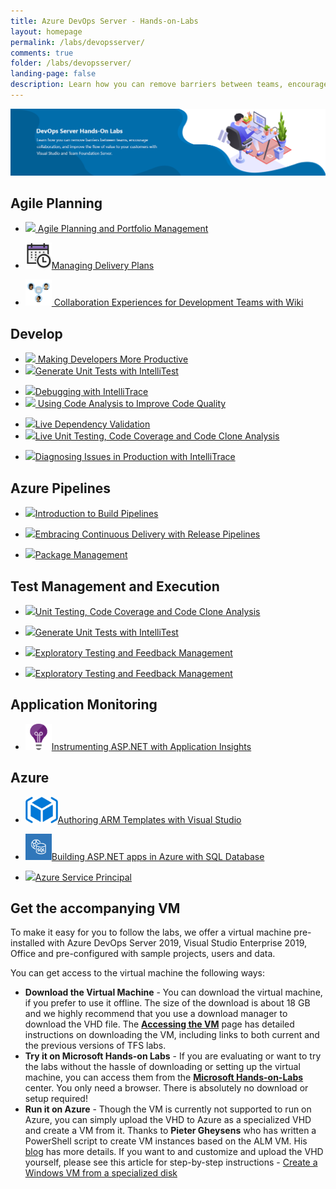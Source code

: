 ```yaml
---
title: Azure DevOps Server - Hands-on-Labs 
layout: homepage
permalink: /labs/devopsserver/
comments: true
folder: /labs/devopsserver/
landing-page: false
description: Learn how you can remove barriers between teams, encourage collaboration, and improve the flow of value to your customers with Visual Studio and Azure DevOps Server
---
```

            
            
<div class="container-fluid">
        <div class="row">
            <div class="col-sm-12 px-0">
            <img src="/images/banner-for-devops-server.png" alt="DevOps Server hands on labs" class="img-fluid">
            </div> 
        </div>
        </div>
       
<div class="container">
<div class="row">
                        <div class="col-sm-12" style="margin-top:10px;">				                     
                                <h2 class="border-0 fon-normal">Agile Planning</h2>
                                <div class="row equal-height-columns">
                                    <div class="col-md-3 col-sm-6 col-xs-12 p-l-r-override">
                                        <div class="bg-color-white equal-height-column">
                                            <ul class="p-l-5px">
                                                <li class="osslist"> <img src="/images/azureboards.png" height="42"
                                                        class="icon-bor-p-m" /><a href="/labs/devopsserver/agile/" class="fon-size-13"> Agile Planning and Portfolio Management </a></li>
                                            </ul>
                                        </div>
                                    </div>                                    
                                    <div class="col-md-3 col-sm-6 col-xs-12 p-l-r-override">
                                        <div class="bg-color-white equal-height-column">
                                            <ul class="p-l-5px">
                                                <li class="osslist"> <img src="/images/deliveryplans2.png" height="42"
                                                        class="icon-bor-p-m" /><a href="/labs/devopsserver/deliveryplans/" class="fon-size-13">Managing
                                                        Delivery Plans</a></li>
                                            </ul>
                                        </div>
                                    </div>
                                         <div class="col-md-3 col-sm-6 col-xs-12 p-l-r-override">
                                        <div class="bg-color-white equal-height-column">
                                            <ul class="p-l-5px">
                                                <li class="osslist"> <img src="/images/wiki2.png" height="42"
                                                        class="icon-bor-p-m" /><a href="/labs/devopsserver/wiki/" class="fon-size-13"> Collaboration Experiences for Development Teams with Wiki </a></li>
                                            </ul>
                                        </div>
                                    </div> 
                                </div>
                            </div>
                            <div class="col-sm-12">
                                <h2 class="border-0 fon-normal">Develop</h2>
                                <div class="row equal-height-columns">
                                    <div class="col-md-3 col-sm-6 col-xs-12 p-l-r-override">
                                        <div class="bg-color-white equal-height-column">
                                            <ul class="p-l-5px"> 
                                            <li class="osslist"> <img src="/images/vside.png" height="42" class="icon-bor-p-m" /><a
                                                        href="/labs/devopsserver/vsproductivity/" class="fon-size-13"> Making
                                                        Developers More Productive</a> </li>
                                            <li class="osslist"> <img src="/images/azuretestplans.png" height="42"                                                class="icon-bor-p-m" /><a href="/labs/devopsserver/intellitest/" class="fon-size-13">Generate
                                                        Unit Tests with IntelliTest</a> </li>  
                                            </ul>
                                        </div>
                                    </div>
                                    <div class="col-md-3 col-sm-6 col-xs-12 p-l-r-override">
                                        <div class="bg-color-white equal-height-column">
                                            <ul class="p-l-5px">
                                                <li class="osslist"> <img src="/images/vside.png" height="42" class="icon-bor-p-m" /><a
                                                        href="/labs/devopsserver/debugging/" class="fon-size-13">Debugging with
                                                        IntelliTrace </a> </li>
                                                        <li class="osslist"> <img src="/images/vside.png" height="42" class="icon-bor-p-m" /><a
                                                        href="/labs/devopsserver/codeanalysis/" class="fon-size-13"> Using Code
                                                        Analysis to Improve Code Quality</a> </li>                                                                                              
                                            </ul>
                                        </div>
                                    </div>
                                    <div class="col-md-3 col-sm-6 col-xs-12 p-l-r-override">
                                        <div class="bg-color-white equal-height-column">
                                            <ul class="p-l-5px">                                                
                                                <li class="osslist"> <img src="/images/validation.png" height="42"
                                                        class="icon-bor-p-m" /><a href="/labs/devopsserver/livedependencyvalidation/" class="fon-size-13">Live
                                                        Dependency Validation</a> </li>
                                                        <li class="osslist"> <img src="/images/azuretestplans.png" height="42"
                                                        class="icon-bor-p-m" /><a href="/labs/devopsserver/liveunittesting/"
                                                        class="fon-size-13">Live Unit Testing, Code Coverage and Code
                                                        Clone Analysis</a> </li>                                                   
                                            </ul>
                                        </div>
                                    </div>
                                    <div class="col-md-3 col-sm-6 col-xs-12 p-l-r-override">
                                        <div class="bg-color-white equal-height-column">
                                            <ul class="p-l-5px">
                                                <li class="osslist"> <img src="/images/vside.png" height="42" class="icon-bor-p-m" /><a
                                                        href="/labs/devopsserver/intellitrace/" class="fon-size-13">Diagnosing
                                                        Issues in Production with IntelliTrace</a> </li>                                                                                           
                                            </ul>
                                        </div>
                                    </div>
                                </div>
                            </div>
                            <div class="col-sm-12">
                                <h2 class="border-0 fon-normal">Azure Pipelines</h2>
                                <div class="row equal-height-columns">   
                                 <div class="col-md-3 col-sm-6 col-xs-12 p-l-r-override">
                                        <div class="bg-color-white equal-height-column">
                                            <ul class="p-l-5px">
                                                <li class="osslist"> <img src="/images/azurepipelines.png" height="42"
                                                        class="icon-bor-p-m" /><a href="/labs/devopsserver/build/" class="fon-size-13">Introduction to Build Pipelines </a> </li>
                                            </ul>
                                        </div>
                                    </div>  
                                     <div class="col-md-3 col-sm-6 col-xs-12 p-l-r-override">
                                        <div class="bg-color-white equal-height-column">
                                            <ul class="p-l-5px">
                                                <li class="osslist"> <img src="/images/azurepipelines.png" height="42"
                                                        class="icon-bor-p-m" /><a href="/labs/devopsserver/releasemanagement/"
                                                        class="fon-size-13">Embracing Continuous Delivery with Release
                                                        Pipelines </a> </li>
                                            </ul>
                                        </div>
                                    </div>                                      
                                    <div class="col-md-3 col-sm-6 col-xs-12 p-l-r-override">
                                        <div class="bg-color-white equal-height-column">
                                            <ul class="p-l-5px">
                                                <li class="osslist"> <img src="/images/azureartifacts.png" height="42"
                                                        class="icon-bor-p-m" /><a href="/labs/devopsserver/packagemanagement/"
                                                        class="fon-size-13">Package Management </a> </li>
                                            </ul>
                                        </div>
                                    </div>
                                </div>
                            </div>
                            <div class="col-sm-12">
                                <h2 class="border-0 fon-normal">Test Management and Execution</h2>
                                <div class="row equal-height-columns">
                                    <div class="col-md-3 col-sm-6 col-xs-12 p-l-r-override">
                                        <div class="bg-color-white equal-height-column">
                                            <ul class="p-l-5px">
                                                <li class="osslist"> <img src="/images/azuretestplans.png" height="42"
                                                        class="icon-bor-p-m" /><a href="/labs/devopsserver/liveunittesting/"
                                                        class="fon-size-13">Unit Testing, Code Coverage and Code Clone
                                                        Analysis </a> </li>
                                                </ul>
                                        </div>
                                    </div>
                                    <div class="col-md-3 col-sm-6 col-xs-12 p-l-r-override">
                                        <div class="bg-color-white equal-height-column">
                                            <ul class="p-l-5px">
                                                <li class="osslist"> <img src="/images/azuretestplans.png" height="42"
                                                        class="icon-bor-p-m" /><a href="/labs/devopsserver/intellitest/" class="fon-size-13">Generate
                                                        Unit Tests with IntelliTest</a> </li>
                                            </ul>
                                        </div>
                                    </div>                                    
                                    <div class="col-md-3 col-sm-6 col-xs-12 p-l-r-override">
                                        <div class="bg-color-white equal-height-column">
                                            <ul class="p-l-5px">
                                                <li class="osslist"> <img src="/images/azuretestplans.png" height="42"
                                                        class="icon-bor-p-m" /><a href="/labs/devopsserver/exploratorytesting/"
                                                        class="fon-size-13">Exploratory Testing and Feedback Management
                                                    </a> </li>
                                            </ul>
                                        </div>
                                    </div>
                                    <div class="col-md-3 col-sm-6 col-xs-12 p-l-r-override">
                                        <div class="bg-color-white equal-height-column">
                                            <ul class="p-l-5px">
                                                <li class="osslist"> <img src="/images/azuretestplans.png" height="42"
                                                        class="icon-bor-p-m" /><a href="/labs/devopsserver/testmanagement/"
                                                        class="fon-size-13">Exploratory Testing and Feedback Management
                                                    </a> </li>
                                            </ul>
                                        </div>
                                    </div>
                                </div>
                            </div>
                            <!-- <div class="col-sm-12">
                                <h2 class="border-0 fon-normal">Continuous Delivery</h2>
                                <div class="row equal-height-columns">
                                    <div class="col-md-3 col-sm-6 col-xs-12 p-l-r-override">
                                        <div class="bg-color-white equal-height-column">
                                            <ul class="p-l-5px">
                                                <li class="osslist"> <img src="/images/azurepipelines.png" height="42"
                                                        class="icon-bor-p-m" /><a href="/labs/devopsserver/releasemanagement/"
                                                        class="fon-size-13">Embracing Continuous Delivery with Release
                                                        Management </a> </li>
                                            </ul>
                                        </div>
                                    </div>                                                                   
                                </div>
                            </div> -->
                            <div class="col-sm-12">
                                <h2 class="border-0 fon-normal">Application Monitoring</h2>
                                <div class="row equal-height-columns">
                                    <div class="col-md-3 col-sm-6 col-xs-12 p-l-r-override">
                                        <div class="bg-color-white equal-height-column">
                                            <ul class="p-l-5px">
                                                <li class="osslist"> <img src="/images/appinsights.png" height="42" class="icon-bor-p-m" /><a
                                                        href="/labs/devopsserver/wiki/" class="fon-size-13">Instrumenting
                                                        ASP.NET with Application Insights </a> </li>
                                            </ul>
                                        </div>
                                    </div>
                                </div>
                            </div>
                            <div class="col-sm-12">
                                <h2 class="border-0 fon-normal">Azure</h2>
                                <div class="row equal-height-columns">
                                    <div class="col-md-3 col-sm-6 col-xs-12 p-l-r-override">
                                        <div class="bg-color-white equal-height-column">
                                            <ul class="p-l-5px">
                                                <li class="osslist"> <img src="/images/armlogo.png" height="42" class="icon-bor-p-m" /><a
                                                        href="/labs/devopsserver/armtemplates/" class="fon-size-13">Authoring
                                                        ARM Templates with Visual Studio </a> </li>
                                            </ul>
                                        </div>
                                    </div>
                                    <div class="col-md-3 col-sm-6 col-xs-12 p-l-r-override">
                                        <div class="bg-color-white equal-height-column">
                                            <ul class="p-l-5px">
                                                <li class="osslist"> <img src="/images/webappsql.png" height="42" class="icon-bor-p-m" /><a
                                                        href="/labs/devopsserver/aspnetazure/" class="fon-size-13">Building ASP.NET apps in Azure with SQL Database</a> </li>
                                            </ul>
                                        </div>
                                    </div>
                                    <div class="col-md-3 col-sm-6 col-xs-12 p-l-r-override">
                                        <div class="bg-color-white equal-height-column">
                                            <ul class="p-l-5px">
                                                <li class="osslist"> <img src="/images/azure-42.png" height="42" class="icon-bor-p-m" /><a
                                                        href="/labs/devopsserver/azureserviceprincipal/" class="fon-size-13">Azure Service Principal</a> </li>
                                            </ul>
                                        </div>
                                    </div>
                                </div>
                            </div>
                            <div class="col-sm-12">
                                <h2 class="border-0 fon-normal">Get the accompanying VM</h2>
                                <p>To make it easy for you to follow the labs, we offer a virtual machine pre-installed
                                    with Azure DevOps Server 2019, Visual Studio Enterprise 2019, Office and pre-configured with sample projects, users and data.</p>
                                <p>You can get access to the virtual machine the following ways:</p>
                                <ul>
                                    <li>
                                        <strong>Download the Virtual Machine</strong> - You can download the virtual
                                        machine, if you prefer to use it offline. The size of the download is about 18
                                        GB and we highly recommend that you use a download manager to download the VHD
                                        file. The <strong><a href="labs/devopsserver/devopsvmdownload/">Accessing the VM</a></strong>
                                        page has detailed instructions on downloading the VM, including links to both
                                        current and the previous versions of TFS labs.
                                    </li>
                                    <li>
                                        <strong>Try it on Microsoft Hands-on Labs</strong> - If you are evaluating or
                                        want to try the labs without the hassle of downloading or setting up the
                                        virtual machine, you can access them from the <a href="labs/devopsserver/handsonlabs/"><strong>Microsoft
                                                Hands-on-Labs</strong></a> center. You only need a browser. There is
                                        absolutely no download or setup required!
                                    </li>
                                    <li>
                                        <strong>Run it on Azure</strong> - Though the VM is currently not supported to
                                        run on Azure, you can simply upload the VHD to Azure as a specialized VHD and
                                        create a VM from it. Thanks to <strong>Pieter Gheysens</strong> who has written
                                        a PowerShell script to create VM instances based on the ALM VM. His <a href="https://intovsts.net/2018/01/03/generating-azure-vms-from-a-specialized-vhd-file/"
                                            target="_blank">blog</a> has more details.
                                        If you want to and customize and upload the VHD yourself, please see this
                                        article for step-by-step instructions - <a href="https://docs.microsoft.com/en-us/azure/virtual-machines/windows/create-vm-specialized"
                                            target="_blank">Create a Windows VM from a specialized disk</a>
                                    </li>
                                </ul>
                            </div>
                            </div>
                            </div>
                       